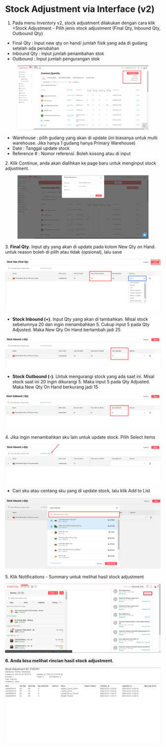 # Stock Adjustment via Interface (v2)

1. Pada menu Inventory v2, stock adjustment dilakukan dengan cara klik +Stock Adjustment - Pilih jenis stock adjustment (Final Qty, Inbound Qty, Outbound Qty)

* Final Qty : Input new qty on hand/ jumlah fisik yang ada di gudang setelah ada perubahan
* Inbound Qty : Input jumlah penambahan stok
* Outbound : Input jumlah pengurangan stok

<figure><img src="../../.gitbook/assets/Screenshot 2023-06-21 150400.jpg" alt=""><figcaption></figcaption></figure>

* Warehouse : pilih gudang yang akan di update (ini biasanya untuk multi warehouse. Jika hanya 1 gudang hanya Primary Warehouse)
* Date : Tanggal update stock
* Reference # : Nomor referensi. Boleh kosong atau di input

2\. Klik Continue, anda akan dialihkan ke page baru untuk menginput stock adjustment.

<figure><img src="../../.gitbook/assets/image (1) (1).png" alt=""><figcaption></figcaption></figure>

3\. **Final Qty.** Input qty yang akan di update pada kolom New Qty on Hand. untuk reason boleh di pilih atau tidak (opsional), lalu save

![](<../../.gitbook/assets/image (345).png>)

* **Stock Inbound (+)**. Input Qty yang akan di tambahkan. Misal stock sebelumnya 20 dan ingin menambahkan 5. Cukup input 5 pada Qty Adjusted. Maka New Qty On Hand bertambah jadi 25

![](<../../.gitbook/assets/image (346).png>)

* **Stock Outbound (-)**.  Untuk mengurangi stock yang ada saat ini. Misal stock saat ini 20 ingin dikurangi 5. Maka input 5 pada Qty Adjusted. Maka New Qty On Hand berkurang jadi 15

![](<../../.gitbook/assets/image (347).png>)

4\. Jika ingin menambahkan sku lain untuk update stock. Pilih Select items

![](<../../.gitbook/assets/image (344).png>)

* Cari sku atau centang sku yang di update stock, lalu klik Add to List

![](<../../.gitbook/assets/image (343).png>)

5\. Klik Notifications - Summary untuk melihat hasil stock adjustment

![](<../../.gitbook/assets/summary stock adjustment interface.jpg>)

**6. Anda bisa melihat rincian hasil stock adjustment.**

![](<../../.gitbook/assets/stock adjustment interface html.jpg>)
